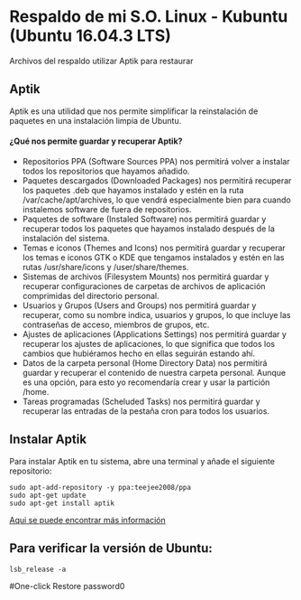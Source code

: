 # Respaldo de mi S.O. Linux - Kubuntu (Ubuntu 16.04.3 LTS)

Archivos del respaldo utilizar Aptik para restaurar

## Aptik
Aptik es una utilidad que nos permite simplificar la reinstalación de paquetes en una instalación limpia de Ubuntu.

#### ¿Qué nos permite guardar y recuperar Aptik?

* Repositorios PPA (Software Sources PPA) nos permitirá volver a instalar todos los repositorios que hayamos añadido.
* Paquetes descargados (Downloaded Packages) nos permitirá recuperar los paquetes .deb que hayamos instalado y estén en la ruta /var/cache/apt/archives, lo que vendrá especialmente bien para cuando instalemos software de fuera de repositorios.
* Paquetes de software (Instaled Software) nos permitirá guardar y recuperar todos los paquetes que hayamos instalado después de la instalación del sistema.
* Temas e iconos (Themes and Icons) nos permitirá guardar y recuperar los temas e iconos GTK o KDE que tengamos instalados y estén en las rutas /usr/share/icons y /user/share/themes.
* Sistemas de archivos (Filesystem Mounts) nos permitirá guardar y recuperar configuraciones de carpetas de archivos de aplicación comprimidas del directorio personal.
* Usuarios y Grupos (Users and Groups) nos permitirá guardar y recuperar, como su nombre indica, usuarios y grupos, lo que incluye las contraseñas de acceso, miembros de grupos, etc.
* Ajustes de aplicaciones (Applications Settings) nos permitirá guardar y recuperar los ajustes de aplicaciones, lo que significa que todos los cambios que hubiéramos hecho en ellas seguirán estando ahí.
* Datos de la carpeta personal (Home Directory Data) nos permitirá guardar y recuperar el contenido de nuestra carpeta personal. Aunque es una opción, para esto yo recomendaría crear y usar la partición /home.
* Tareas programadas (Scheluded Tasks) nos permitirá guardar y recuperar las entradas de la pestaña cron para todos los usuarios.

## Instalar Aptik

Para instalar Aptik en tu sistema, abre una terminal y añade el siguiente repositorio:

```{r, engine='bash', count_lines}
sudo apt-add-repository -y ppa:teejee2008/ppa
sudo apt-get update
sudo apt-get install aptik
```


[Aqui se puede encontrar más información](https://ubunlog.com/aptik-herramienta-copias-seguridad/)



## Para verificar la versión de Ubuntu:

```{r, engine='bash', count_lines}
lsb_release -a
```

#One-click Restore
password0
